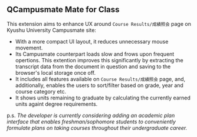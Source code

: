 ## QCampusmate Mate for Class
This extension aims to enhance UX around `Course Results/成績照会` page on Kyushu University Campusmate site: 
- With a more compact UI layout, it reduces unnecessary mouse movement. 
- Its Campusmate counterpart loads slow and frows upon frequent opertions. This extention improves this significantly by extracting the transcript data from the document in question and saving to the browser's local storage once off.
- It includes all features available on `Course Results/成績照会` page, and, additionally, enables the users to sort/filter based on grade, year and course category etc.
- It shows units remaining to graduate by calculating the currently earned units againt degree requirements.


p.s.
*The developer is currently considering adding an academic plan interface that  enables freshman/sophomore students to conveniently formulate plans on taking courses throughout their undergraduate career.*
